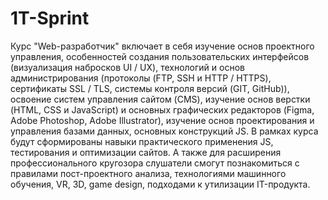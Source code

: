 # 1T-Sprint
Курс "Web-разработчик" включает в себя изучение основ проектного управления, особенностей создания пользовательских интерфейсов (визуализация набросков UI / UX), технологий и основ администрирования (протоколы (FTP, SSH и HTTP / HTTPS), сертификаты SSL / TLS, системы контроля версий (GIT, GitHub)), освоение систем управления сайтом (CMS), изучение основ верстки (HTML, CSS и JavaScript) и основных графических редакторов (Figma, Adobe Photoshop, Adobe Illustrator), изучение основ проектирования и управления базами данных, основных конструкций JS. В рамках курса будут сформированы навыки практического применения JS, тестирования и оптимизации сайтов. А также для расширения профессионального кругозора слушатели смогут познакомиться с правилами пост-проектного анализа, технологиями машинного обучения, VR, 3D, game design, подходами к утилизации IT-продукта.
